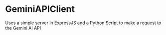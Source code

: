 # GeminiAPIClient
Uses a simple server in ExpressJS and a Python Script to make a request to the Gemini AI API
